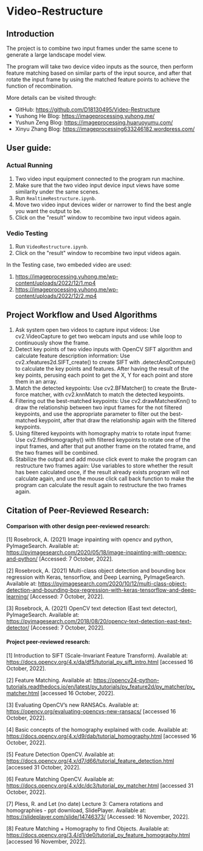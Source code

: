 # Video-Restructure
## Introduction

The project is to combine two input frames under the same scene to generate a large landscape model view.

The program will take two device video inputs as the source, then perform feature matching based on similar parts of the input source, and after that rotate the input frame by using the matched feature points to achieve the function of recombination.

More details can be visited through:
- GitHub: https://github.com/D18130495/Video-Restructure
- Yushong He Blog: https://imageprocessing.yuhong.me/
- Yushun Zeng Blog: https://imageprocessing.huaruoyumu.com/
- Xinyu Zhang Blog: https://imageprocessing633246182.wordpress.com/

## User guide:

### Actual Running

1. Two video input equipment connected to the program run machine.
2. Make sure that the two video input device input views have some similarity under the same scenes.
3. Run ```RealtimeRestructure.ipynb```.
4. Move two video input devices wider or narrower to find the best angle you want the output to be.
5. Click on the "result" window to recombine two input videos again.

### Vedio Testing

1. Run ```VideoRestructure.ipynb```.
2. Click on the "result" window to recombine two input videos again.

In the Testing case, two embeded video are used: 

1. https://imageprocessing.yuhong.me/wp-content/uploads/2022/12/1.mp4
2. https://imageprocessing.yuhong.me/wp-content/uploads/2022/12/2.mp4

## Project Workflow and Used Algorithms

1. Ask system open two videos to capture input videos:
Use cv2.VideoCapture to get two webcam inputs and use while loop to continuously show the frame.
2. Detect key points of two video inputs with OpenCV SIFT algorithm and calculate feature description information:
  Use cv2.xfeatures2d.SIFT_create() to create SIFT with .detectAndCompute() to calculate the key points and features.
  After having the result of the key points, perusing each point to get the X, Y for each point and store them in an array.
1. Match the detected keypoints:
Use cv2.BFMatcher() to create the Brute-force matcher, with cv2.knnMatch to match the detected keypoints.
1. Filtering out the best-matched keypoints:
Use cv2.drawMatchesKnn() to draw the relationship between two input frames for the not filtered keypoints, and use the appropriate parameter to filter out the best-matched keypoint, after that draw the relationship again with the filtered keypoints.
1. Using filtered keypoints with homography matrix to rotate input frame:
Use cv2.findHomography() with filtered keypoints to rotate one of the input frames, and after that put another frame on the rotated frame, and the two frames will be combined.
1. Stabilize the output and add mouse click event to make the program can restructure two frames again:
Use variables to store whether the result has been calculated once, if the result already exists program will not calculate again, and use the mouse click call back function to make the program can calculate the result again to restructure the two frames again.

## Citation of Peer-Reviewed Research:

#### Comparison with other design peer-reviewed research:

[1] Rosebrock, A. (2021) Image inpainting with opencv and python, PyImageSearch. Available at: https://pyimagesearch.com/2020/05/18/image-inpainting-with-opencv-and-python/ [Accessed: 7 October, 2022].

[2] Rosebrock, A. (2021) Multi-class object detection and bounding box regression with Keras, tensorflow, and Deep Learning, PyImageSearch. Available at: https://pyimagesearch.com/2020/10/12/multi-class-object-detection-and-bounding-box-regression-with-keras-tensorflow-and-deep-learning/ [Accessed: 7 October, 2022].


[3] Rosebrock, A. (2021) OpenCV text detection (East text detector), PyImageSearch. Available at: https://pyimagesearch.com/2018/08/20/opencv-text-detection-east-text-detector/ [Accessed: 7 October, 2022].

#### Project peer-reviewed research:

[1] Introduction to SIFT (Scale-Invariant Feature Transform).
Available at: https://docs.opencv.org/4.x/da/df5/tutorial_py_sift_intro.html [accessed 16 October, 2022].

[2] Feature Matching. Available at: https://opencv24-python-tutorials.readthedocs.io/en/latest/py_tutorials/py_feature2d/py_matcher/py_matcher.html [accessed 16 October, 2022].

[3] Evaluating OpenCV’s new RANSACs.
Available at: https://opencv.org/evaluating-opencvs-new-ransacs/ [accessed 16 October, 2022].

[4] Basic concepts of the homography explained with code.
Available at: https://docs.opencv.org/4.x/d9/dab/tutorial_homography.html [accessed 16 October, 2022].

[5] Feature Detection OpenCV.
Available at: https://docs.opencv.org/4.x/d7/d66/tutorial_feature_detection.html [accessed 31 October, 2022].

[6] Feature Matching OpenCV.
Available at: https://docs.opencv.org/4.x/dc/dc3/tutorial_py_matcher.html [accessed 31 October, 2022].

[7] Pless, R. and Let (no date) Lecture 3: Camera rotations and homographies - ppt download, SlidePlayer. Available at: https://slideplayer.com/slide/14746373/ [Accessed: 16 November, 2022].

[8] Feature Matching + Homography to find Objects. Available at: https://docs.opencv.org/3.4/d1/de0/tutorial_py_feature_homography.html
[accessed 16 November, 2022].

